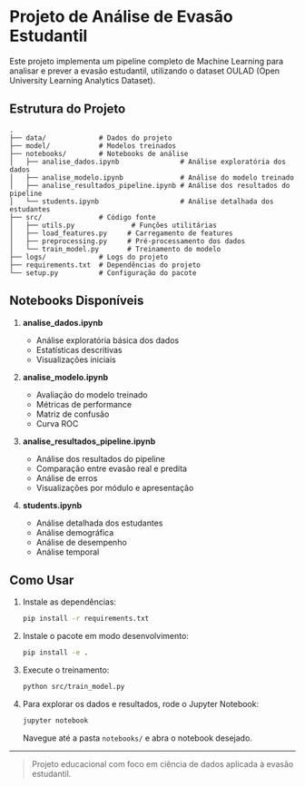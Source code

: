 # Projeto de Análise de Evasão Estudantil

Este projeto implementa um pipeline completo de Machine Learning para analisar e prever a evasão estudantil, utilizando o dataset OULAD (Open University Learning Analytics Dataset).

## Estrutura do Projeto

```
.
├── data/             # Dados do projeto
├── model/            # Modelos treinados
├── notebooks/        # Notebooks de análise
│   ├── analise_dados.ipynb               # Análise exploratória dos dados
│   ├── analise_modelo.ipynb              # Análise do modelo treinado
│   ├── analise_resultados_pipeline.ipynb # Análise dos resultados do pipeline
│   └── students.ipynb                    # Análise detalhada dos estudantes
├── src/              # Código fonte
│   ├── utils.py              # Funções utilitárias
│   ├── load_features.py     # Carregamento de features
│   ├── preprocessing.py     # Pré-processamento dos dados
│   └── train_model.py       # Treinamento do modelo
├── logs/             # Logs do projeto
├── requirements.txt  # Dependências do projeto
└── setup.py          # Configuração do pacote
```

## Notebooks Disponíveis

1. **analise_dados.ipynb**  
   - Análise exploratória básica dos dados  
   - Estatísticas descritivas  
   - Visualizações iniciais

2. **analise_modelo.ipynb**  
   - Avaliação do modelo treinado  
   - Métricas de performance  
   - Matriz de confusão  
   - Curva ROC

3. **analise_resultados_pipeline.ipynb**  
   - Análise dos resultados do pipeline  
   - Comparação entre evasão real e predita  
   - Análise de erros  
   - Visualizações por módulo e apresentação

4. **students.ipynb**  
   - Análise detalhada dos estudantes  
   - Análise demográfica  
   - Análise de desempenho  
   - Análise temporal

## Como Usar

1. Instale as dependências:
   ```bash
   pip install -r requirements.txt
   ```

2. Instale o pacote em modo desenvolvimento:
   ```bash
   pip install -e .
   ```

3. Execute o treinamento:
   ```bash
   python src/train_model.py
   ```

4. Para explorar os dados e resultados, rode o Jupyter Notebook:
   ```bash
   jupyter notebook
   ```

   Navegue até a pasta `notebooks/` e abra o notebook desejado.

---

> Projeto educacional com foco em ciência de dados aplicada à evasão estudantil.

